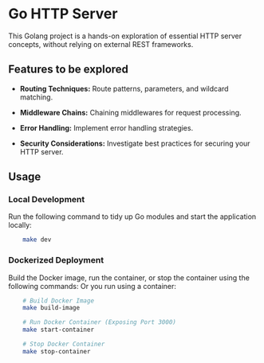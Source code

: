 # Go HTTP Server

This Golang project is a hands-on exploration of essential HTTP server concepts, without relying on external REST frameworks.

## Features to be explored

- **Routing Techniques:** Route patterns, parameters, and wildcard matching.

- **Middleware Chains:** Chaining middlewares for request processing.

- **Error Handling:** Implement error handling strategies.

- **Security Considerations:** Investigate best practices for securing your HTTP server.


## Usage

### Local Development

Run the following command to tidy up Go modules and start the application locally:

```bash
	make dev
``` 

### Dockerized Deployment

Build the Docker image, run the container, or stop the container using the following commands:
Or you run using a container:

```bash
	# Build Docker Image
	make build-image

	# Run Docker Container (Exposing Port 3000)
	make start-container

	# Stop Docker Container
	make stop-container
``` 

